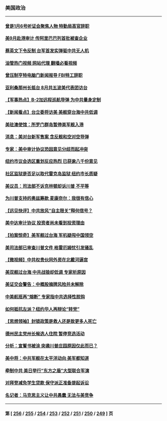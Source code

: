 ### 美国政治
---
#### [曾是1月6号听证会聚焦人物 特勤局高官辞职](../../pages/ncid1078159/n13813929.md?08310445) 
#### [美9月赴港审计 传阿里巴巴列首批被查企业](../../pages/ncid1078159/n13813987.md?08310445) 
#### [蔡英文下令反制 台军首发实弹驱中共无人机](../../pages/ncid1078159/n13813905.md?08310445) 
#### [油管热门视频 网站代理 翻墙必看视频](http://209.222.30.114:81/youtube.html?08310445)
#### [曾压制亨特电脑门新闻报导 FBI特工辞职](../../pages/ncid1078159/n13813865.md?08310445) 
#### [亚利桑那州长抵台 8月共五波美代表团访台](../../pages/ncid1078159/n13813826.md?08310445) 
#### [【军事热点】B-2加远程巡航导弹 为中共量身定制](../../pages/ncid1078159/n13813296.md?08310445) 
#### [【新闻看点】台立委将访美 美舰穿台海中共低调](../../pages/ncid1078159/n13813310.md?08310445) 
#### [美驻澳使馆：所罗门群岛暂停美军舰入港](../../pages/ncid1078159/n13813674.md?08310445) 
#### [消息：美对台新军售案 含反舰和空对空导弹](../../pages/ncid1078159/n13813602.md?08310445) 
#### [专家：美中审计协议恐因意见分歧而起冲突](../../pages/ncid1078159/n13813306.md?08310445) 
#### [纽约市议会选区重划反应热烈 已获逾八千份意见](../../pages/ncid1078159/n13813540.md?08310445) 
#### [社区监狱是否足以取代雷克岛监狱 纽约市长质疑](../../pages/ncid1078159/n13813538.md?08310445) 
#### [美议员：司法部不诉克林顿却诉川普 不平等](../../pages/ncid1078159/n13813396.md?08310445) 
#### [为川普支持的奥兹筹款 麦康奈尔：我很有信心](../../pages/ncid1078159/n13813333.md?08310445) 
#### [【远见快评】中共放风“自主限关”释何信号？](../../pages/ncid1078159/n13813366.md?08310445) 
#### [美中达审计协议 投资者尚未看到投资理由](../../pages/ncid1078159/n13813321.md?08310445) 
#### [【拍案惊奇】美军舰过台海 军机疑闯中国领空](../../pages/ncid1078159/n13813285.md?08310445) 
#### [美司法部已审查川普文件 格雷厄姆忧引发骚乱](../../pages/ncid1078159/n13813232.md?08310445) 
#### [【微视频】中共权贵伙同外资在北戴河逼宫](../../pages/ncid1078159/n13813168.md?08310445) 
#### [美双舰过台海 中共战狼却低调 专家析原因](../../pages/ncid1078159/n13813189.md?08310445) 
#### [美证交会警告：中概股摘牌风险并未解除](../../pages/ncid1078159/n13812841.md?08310445) 
#### [中美航班再“熔断” 专家指中共选择性脱钩](../../pages/ncid1078159/n13812797.md?08310445) 
#### [如何抵抗左派？纽约华人再辩论“转党”](../../pages/ncid1078159/n13812762.md?08310445) 
#### [【思想领袖】封锁政策是救人还是致更多人死亡](../../pages/ncid1078159/n13795605.md?08310445) 
#### [德州民主党州长候选人住院 暂停竞选活动](../../pages/ncid1078159/n13812366.md?08310445) 
#### [分析：宣誓书被涂 突袭川普庄园原因仅此而已？](../../pages/ncid1078159/n13812277.md?08310445) 
#### [美中将：中共军舰在太平洋动向 美军都知道](../../pages/ncid1078159/n13811675.md?08310445) 
#### [牵制中共 美日举行“东方之盾”大型联合军演](../../pages/ncid1078159/n13812336.md?08310445) 
#### [对拜登减免学生贷款 保守派正准备提起诉讼](../../pages/ncid1078159/n13812284.md?08310445) 
#### [名记者：马克思主义让中共愚蠢 无法与美竞争](../../pages/ncid1078159/n13811005.md?08310445) 

---
#### 第 [ [256](./256.md?08310445) / [255](./255.md?08310445) / [254](./254.md?08310445) / [253](./253.md?08310445) / [252](./252.md?08310445) / [251](./251.md?08310445) / [250](./250.md?08310445) / [249](./249.md?08310445) ] 页
